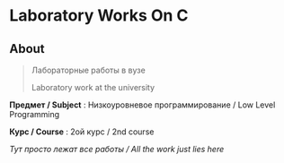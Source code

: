 # Laboratory Works On C

## About

> Лабораторные работы в вузе
>
> Laboratory work at the university

**Предмет / Subject** :  Низкоуровневое программирование / Low Level Programming

**Курс / Course** : 2ой курс / 2nd course

_Тут просто лежат все работы / All the work just lies here_
